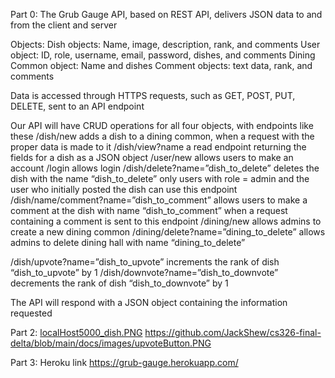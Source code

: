 Part 0:
The Grub Gauge API, based on REST API, delivers JSON data to and from the client and server

Objects:
Dish objects: Name, image, description, rank, and comments
User object: ID, role, username, email, password, dishes, and comments
Dining Common object: Name and dishes
Comment objects: text data, rank, and comments

Data is accessed through HTTPS requests, such as GET, POST, PUT, DELETE, sent to an API endpoint

Our API will have CRUD operations for all four objects, with endpoints like these
/dish/new adds a dish to a dining common, when a request with the proper data is made to it
/dish/view?name a read endpoint returning the fields for a dish as a JSON object
/user/new allows users to make an account
/login allows login
/dish/delete?name=”dish_to_delete” deletes the dish with the name “dish_to_delete” only users with role = admin and the user who initially posted the dish can use this endpoint
/dish/name/comment?name=”dish_to_comment” allows users to make a comment at the dish with name “dish_to_comment” when a request containing a comment is sent to this endpoint
/dining/new allows admins to create a new dining common 
/dining/delete?name=”dining_to_delete” allows admins to delete dining hall with name “dining_to_delete”
<!-- Not sure if this is how upvoting/downvoting should be done -->
/dish/upvote?name=”dish_to_upvote” increments the rank of dish “dish_to_upvote” by 1
/dish/downvote?name=”dish_to_downvote” decrements the rank of dish “dish_to_downvote” by 1


The API will respond with a JSON object containing the information requested


Part 2:
[localHost5000_dish.PNG](https://github.com/JackShew/cs326-final-delta/blob/main/docs/images/upvoteButton.PNG)
https://github.com/JackShew/cs326-final-delta/blob/main/docs/images/upvoteButton.PNG



Part 3:
Heroku link
https://grub-gauge.herokuapp.com/
